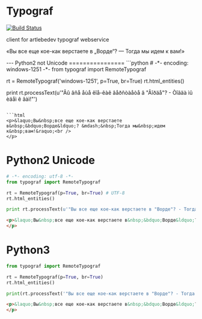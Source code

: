 # Typograf
[![Build Status](https://travis-ci.org/Samael500/typograf.svg?branch=master)](https://travis-ci.org/Samael500/typograf)

client for artlebedev typograf webservice

<p>&laquo;Вы&nbsp;все еще кое-как верстаете в&nbsp;&bdquo;Ворде&ldquo;? &mdash;&nbsp;Тогда мы&nbsp;идем к&nbsp;вам!&raquo;<br />
</p>
---
Python2 not Unicode
================
```python
# -*- encoding: windows-1251 -*-
from typograf import RemoteTypograf

rt = RemoteTypograf('windows-1251', p=True, br=True)
rt.html_entities()

print rt.processText(u'"Âû âñå åùå êîå-êàê âåðñòàåòå â "Âîðäå"? - Òîãäà ìû èäåì ê âàì!"')
```

```html
<p>&laquo;Вы&nbsp;все еще кое-как верстаете в&nbsp;&bdquo;Ворде&ldquo;? &mdash;&nbsp;Тогда мы&nbsp;идем к&nbsp;вам!&raquo;<br />
</p>
```

Python2 Unicode
=============
```python
# -*- encoding: utf-8 -*-
from typograf import RemoteTypograf

rt = RemoteTypograf(p=True, br=True) # UTF-8
rt.html_entities()

print rt.processText(u'"Вы все еще кое-как верстаете в "Ворде"? - Тогда мы идем к вам!"')
```

```html
<p>&laquo;Вы&nbsp;все еще кое-как верстаете в&nbsp;&bdquo;Ворде&ldquo;? &mdash;&nbsp;Тогда мы&nbsp;идем к&nbsp;вам!&raquo;<br />
</p>
```

Python3
======
```python
from typograf import RemoteTypograf

rt = RemoteTypograf(p=True, br=True)
rt.html_entities()

print(rt.processText('"Вы все еще кое-как верстаете в "Ворде"? - Тогда мы идем к вам!"'))
```

```html
<p>&laquo;Вы&nbsp;все еще кое-как верстаете в&nbsp;&bdquo;Ворде&ldquo;? &mdash;&nbsp;Тогда мы&nbsp;идем к&nbsp;вам!&raquo;<br />
</p>
```
